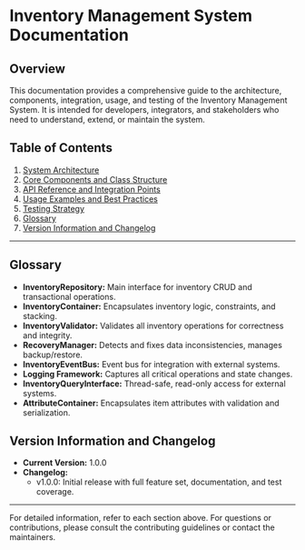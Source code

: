 # Inventory Management System Documentation

## Overview
This documentation provides a comprehensive guide to the architecture, components, integration, usage, and testing of the Inventory Management System. It is intended for developers, integrators, and stakeholders who need to understand, extend, or maintain the system.

## Table of Contents
1. [System Architecture](system-architecture.md)
2. [Core Components and Class Structure](core-components.md)
3. [API Reference and Integration Points](api-reference.md)
4. [Usage Examples and Best Practices](usage-examples.md)
5. [Testing Strategy](testing.md)
6. [Glossary](#glossary)
7. [Version Information and Changelog](#version-information-and-changelog)

---

## Glossary
- **InventoryRepository:** Main interface for inventory CRUD and transactional operations.
- **InventoryContainer:** Encapsulates inventory logic, constraints, and stacking.
- **InventoryValidator:** Validates all inventory operations for correctness and integrity.
- **RecoveryManager:** Detects and fixes data inconsistencies, manages backup/restore.
- **InventoryEventBus:** Event bus for integration with external systems.
- **Logging Framework:** Captures all critical operations and state changes.
- **InventoryQueryInterface:** Thread-safe, read-only access for external systems.
- **AttributeContainer:** Encapsulates item attributes with validation and serialization.

## Version Information and Changelog
- **Current Version:** 1.0.0
- **Changelog:**
  - v1.0.0: Initial release with full feature set, documentation, and test coverage.

---

For detailed information, refer to each section above. For questions or contributions, please consult the contributing guidelines or contact the maintainers.
